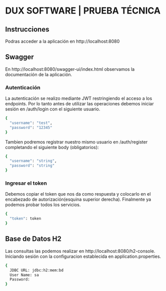 DUX SOFTWARE | PRUEBA TÉCNICA 
=======

## Instrucciones

Podras acceder a la aplicación en http://localhost:8080 

## Swagger
En http://localhost:8080/swagger-ui/index.html observamos la documentación de la aplicación.

### Autenticación
La autenticación se realizo mediante JWT restringiendo el acceso a los endpoints. Por lo tanto antes de utilizar las operaciones debemos iniciar sesión en /auth/login con el siguiente usuario.

```bash
{
  "username": "test",
  "password": "12345"
}
```
Tambien podremos registrar nuestro mismo usuario en /auth/register completando el siguiente body (obligatorios):

```bash
{
  "username": "string",
  "password": "string"
}
```

### Ingresar el token
Debemos copiar el token que nos da como respuesta y colocarlo en el encabezado de autorización(esquina superior derecha). Finalmente ya podemos probar todos los servicios.
```bash
{
  "token": token
}
```

## Base de Datos H2
Las consultas las podemos realizar en http://localhost:8080/h2-console. Iniciando sesión con la configuracion establecida en application.properties.

```bash
{
  JDBC URL: jdbc:h2:mem:bd
  User Name: sa
  Password: 
}
```
